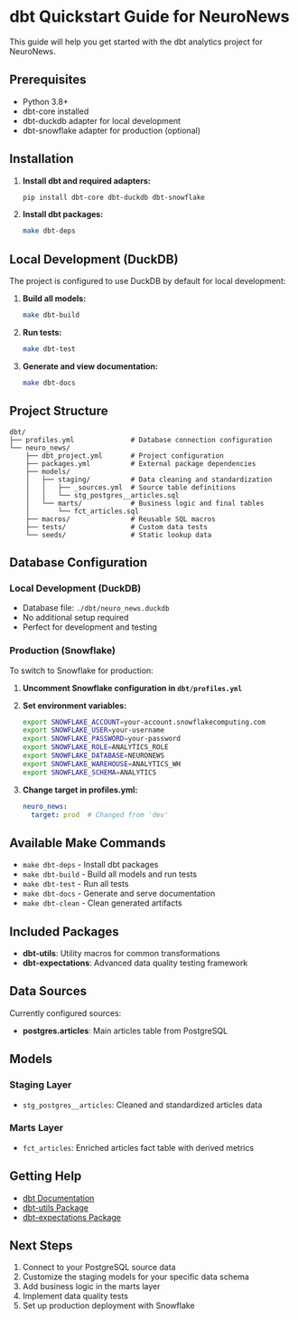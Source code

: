 # dbt Quickstart Guide for NeuroNews

This guide will help you get started with the dbt analytics project for NeuroNews.

## Prerequisites

- Python 3.8+
- dbt-core installed
- dbt-duckdb adapter for local development
- dbt-snowflake adapter for production (optional)

## Installation

1. **Install dbt and required adapters:**
   ```bash
   pip install dbt-core dbt-duckdb dbt-snowflake
   ```

2. **Install dbt packages:**
   ```bash
   make dbt-deps
   ```

## Local Development (DuckDB)

The project is configured to use DuckDB by default for local development:

1. **Build all models:**
   ```bash
   make dbt-build
   ```

2. **Run tests:**
   ```bash
   make dbt-test
   ```

3. **Generate and view documentation:**
   ```bash
   make dbt-docs
   ```

## Project Structure

```
dbt/
├── profiles.yml              # Database connection configuration
└── neuro_news/
    ├── dbt_project.yml       # Project configuration
    ├── packages.yml          # External package dependencies
    ├── models/
    │   ├── staging/          # Data cleaning and standardization
    │   │   ├── _sources.yml  # Source table definitions
    │   │   └── stg_postgres__articles.sql
    │   └── marts/            # Business logic and final tables
    │       └── fct_articles.sql
    ├── macros/               # Reusable SQL macros
    ├── tests/                # Custom data tests
    └── seeds/                # Static lookup data
```

## Database Configuration

### Local Development (DuckDB)
- Database file: `./dbt/neuro_news.duckdb`
- No additional setup required
- Perfect for development and testing

### Production (Snowflake)
To switch to Snowflake for production:

1. **Uncomment Snowflake configuration in `dbt/profiles.yml`**

2. **Set environment variables:**
   ```bash
   export SNOWFLAKE_ACCOUNT=your-account.snowflakecomputing.com
   export SNOWFLAKE_USER=your-username
   export SNOWFLAKE_PASSWORD=your-password
   export SNOWFLAKE_ROLE=ANALYTICS_ROLE
   export SNOWFLAKE_DATABASE=NEURONEWS
   export SNOWFLAKE_WAREHOUSE=ANALYTICS_WH
   export SNOWFLAKE_SCHEMA=ANALYTICS
   ```

3. **Change target in profiles.yml:**
   ```yaml
   neuro_news:
     target: prod  # Changed from 'dev'
   ```

## Available Make Commands

- `make dbt-deps` - Install dbt packages
- `make dbt-build` - Build all models and run tests
- `make dbt-test` - Run all tests
- `make dbt-docs` - Generate and serve documentation
- `make dbt-clean` - Clean generated artifacts

## Included Packages

- **dbt-utils**: Utility macros for common transformations
- **dbt-expectations**: Advanced data quality testing framework

## Data Sources

Currently configured sources:
- **postgres.articles**: Main articles table from PostgreSQL

## Models

### Staging Layer
- `stg_postgres__articles`: Cleaned and standardized articles data

### Marts Layer  
- `fct_articles`: Enriched articles fact table with derived metrics

## Getting Help

- [dbt Documentation](https://docs.getdbt.com/)
- [dbt-utils Package](https://github.com/dbt-labs/dbt-utils)
- [dbt-expectations Package](https://github.com/calogica/dbt-expectations)

## Next Steps

1. Connect to your PostgreSQL source data
2. Customize the staging models for your specific data schema
3. Add business logic in the marts layer
4. Implement data quality tests
5. Set up production deployment with Snowflake
